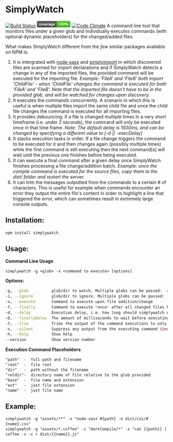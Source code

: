 # SimplyWatch
[![Build Status](https://travis-ci.org/danielkalen/simplywatch.svg?branch=master)](https://travis-ci.org/danielkalen/simplywatch)
[![Coverage](.config/badges/coverage-node.png?raw=true)](https://github.com/danielkalen/simplyimport)
[![Code Climate](https://codeclimate.com/repos/57cca4d39c1556768c003c7f/badges/bff51b9d181be94abb2b/gpa.svg)](https://codeclimate.com/repos/57cca4d39c1556768c003c7f/feed)
A command line tool that monitors files under a given glob and individually  executes commands (with optional dynamic placeholders) for the changed/added files.

What makes SimplyWatch different from the *few* similar packages available on NPM is:
1. It is intergrated with [node-sass](https://www.npmjs.com/package/node-sass) and [simplyimport](https://www.npmjs.com/package/simplyimport) in which discovered files are scanned for import declarations and if SimplyWatch detects a change in any of the imported files, the provided command will be executed for the importing file. *Example: 'FileA' and 'FileB' both import 'ChildFile' - when 'ChildFile' changes the command is executed for both 'FileA' and 'FileB'. Note that the imported file doesn't have to be in the provided glob, and will be watched for changes upon discovery.*
2. It executes the commands concurrently. A scenario in which this is useful is when multiple files import the same child file and once the child file changes the command is executed for all importing files.
3. It provides debouncing: if a file is changed multiple times in a very short timeframe (i.e. under 2 seconds), the command will only be executed once in that time frame. *Note: The default delay is 1500ms, and can be changed by specifying a different value to [-d || -execDelay]*
4. It stacks execution tasks in order: If a file change triggers the command to be executed for it and then changes again (possibly multiple times) while the first command is still executing then the next command[s] will wait until the previous one finishes before being executed.
5. It can execute a final command after a given delay once SimplyWatch finishes processing a file change/addition batch. *Example: once the compile command is executed for the source files, copy them to the dist/ folder and restart the server.*
6. It can trim the messages outputted from the commands to a certain # of characters. This is useful for example when commands encounter an error they output the entire file's content in order to highlight a line that triggered the error, which can sometimes result in extremely large console outputs.


Installation:
------
```bash
npm install simplywatch
```


Usage:
------
**Command Line Usage**
```
simplywatch -g <glob> -x <command to execute> [options]
```

**Options:**

```bash
-g, --glob          glob/dir to watch. Multiple globs can be passed: -g "globA" "globB"
-i, --ignore        glob/dir to ignore. Multiple globs can be passed: -g "globA" "globB"
-x, --execute       Command to execute upon file addition/change
-f, --finally       Command to execute *once* after all changed files have been processed. Example: if a file change triggered a command to be executed for 10 files, this "finally" command will be executed after the time specified in --finallyDelay
-d, --delay         Execution delay, i.e. how long should simplywatch wait before re-executing the command. If the watched file changes rapidly, the command will execute only once every X ms
-D, --finallyDelay  The amount of milliseconds to wait before executing the "finally" command
-t, --trim          Trims the output of the command executions to only show the first X characters of the output
-s, --silent        Suppress any output from the executing command (including errors)
-h, --help          Show help
--version           Show version number                                     
```

**Execution Command Placeholders**
```
"path"  -  full path and filename
"root"  -  file root
"dir"   -  path without the filename
"reldir"-  directory name of file relative to the glob provided
"base"  -  file name and extension
"ext"   -  just file extension
"name"  -  just file name
```






Example:
------
```
simplywatch -g "assets/**" -x "node-sass #{path} -o dist/css/#{name}.css"
simplywatch -g "assets/*.coffee" -i "dontCompile/*" -x "cat {{path}} | coffee -s -c > dist/{{name}}.js"
```

